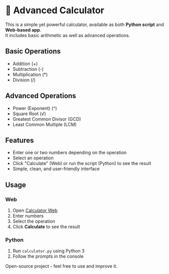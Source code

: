 # 🟰 Advanced Calculator

This is a simple yet powerful calculator, available as both **Python script** and **Web-based app**.  
It includes basic arithmetic as well as advanced operations.

## Basic Operations
- Addition (+)  
- Subtraction (-)  
- Multiplication (*)  
- Division (/)

## Advanced Operations
- Power (Exponent) (^)  
- Square Root (√)  
- Greatest Common Divisor (GCD)  
- Least Common Multiple (LCM)

## Features
- Enter one or two numbers depending on the operation  
- Select an operation  
- Click "Calculate" (Web) or run the script (Python) to see the result  
- Simple, clean, and user-friendly interface  

## Usage

### Web
1. Open [Calculator Web](https://ritmicofficial.github.io/calculator)  
2. Enter numbers  
3. Select the operation  
4. Click **Calculate** to see the result  

### Python
1. Run `calculator.py` using Python 3  
2. Follow the prompts in the console  

Open-source project - feel free to use and improve it.
